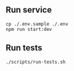 ## Run service
```
cp ./.env.sample ./.env
npm run start:dev
```

## Run tests
```
./scripts/run-tests.sh
```
